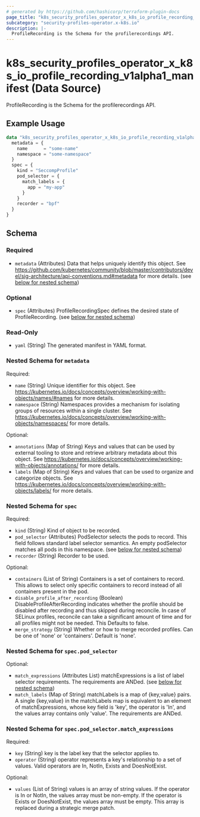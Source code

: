 ```yaml
---
# generated by https://github.com/hashicorp/terraform-plugin-docs
page_title: "k8s_security_profiles_operator_x_k8s_io_profile_recording_v1alpha1_manifest Data Source - terraform-provider-k8s"
subcategory: "security-profiles-operator.x-k8s.io"
description: |-
  ProfileRecording is the Schema for the profilerecordings API.
---
```


# k8s_security_profiles_operator_x_k8s_io_profile_recording_v1alpha1_manifest (Data Source)

ProfileRecording is the Schema for the profilerecordings API.

## Example Usage

```terraform
data "k8s_security_profiles_operator_x_k8s_io_profile_recording_v1alpha1_manifest" "example" {
  metadata = {
    name      = "some-name"
    namespace = "some-namespace"
  }
  spec = {
    kind = "SeccompProfile"
    pod_selector = {
      match_labels = {
        app = "my-app"
      }
    }
    recorder = "bpf"
  }
}
```

<!-- schema generated by tfplugindocs -->
## Schema

### Required

- `metadata` (Attributes) Data that helps uniquely identify this object. See https://github.com/kubernetes/community/blob/master/contributors/devel/sig-architecture/api-conventions.md#metadata for more details. (see [below for nested schema](#nestedatt--metadata))

### Optional

- `spec` (Attributes) ProfileRecordingSpec defines the desired state of ProfileRecording. (see [below for nested schema](#nestedatt--spec))

### Read-Only

- `yaml` (String) The generated manifest in YAML format.

<a id="nestedatt--metadata"></a>
### Nested Schema for `metadata`

Required:

- `name` (String) Unique identifier for this object. See https://kubernetes.io/docs/concepts/overview/working-with-objects/names/#names for more details.
- `namespace` (String) Namespaces provides a mechanism for isolating groups of resources within a single cluster. See https://kubernetes.io/docs/concepts/overview/working-with-objects/namespaces/ for more details.

Optional:

- `annotations` (Map of String) Keys and values that can be used by external tooling to store and retrieve arbitrary metadata about this object. See https://kubernetes.io/docs/concepts/overview/working-with-objects/annotations/ for more details.
- `labels` (Map of String) Keys and values that can be used to organize and categorize objects. See https://kubernetes.io/docs/concepts/overview/working-with-objects/labels/ for more details.


<a id="nestedatt--spec"></a>
### Nested Schema for `spec`

Required:

- `kind` (String) Kind of object to be recorded.
- `pod_selector` (Attributes) PodSelector selects the pods to record. This field follows standard label selector semantics. An empty podSelector matches all pods in this namespace. (see [below for nested schema](#nestedatt--spec--pod_selector))
- `recorder` (String) Recorder to be used.

Optional:

- `containers` (List of String) Containers is a set of containers to record. This allows to select only specific containers to record instead of all containers present in the pod.
- `disable_profile_after_recording` (Boolean) DisableProfileAfterRecording indicates whether the profile should be disabled after recording and thus skipped during reconcile. In case of SELinux profiles, reconcile can take a significant amount of time and for all profiles might not be needed. This Defaults to false.
- `merge_strategy` (String) Whether or how to merge recorded profiles. Can be one of 'none' or 'containers'. Default is 'none'.

<a id="nestedatt--spec--pod_selector"></a>
### Nested Schema for `spec.pod_selector`

Optional:

- `match_expressions` (Attributes List) matchExpressions is a list of label selector requirements. The requirements are ANDed. (see [below for nested schema](#nestedatt--spec--pod_selector--match_expressions))
- `match_labels` (Map of String) matchLabels is a map of {key,value} pairs. A single {key,value} in the matchLabels map is equivalent to an element of matchExpressions, whose key field is 'key', the operator is 'In', and the values array contains only 'value'. The requirements are ANDed.

<a id="nestedatt--spec--pod_selector--match_expressions"></a>
### Nested Schema for `spec.pod_selector.match_expressions`

Required:

- `key` (String) key is the label key that the selector applies to.
- `operator` (String) operator represents a key's relationship to a set of values. Valid operators are In, NotIn, Exists and DoesNotExist.

Optional:

- `values` (List of String) values is an array of string values. If the operator is In or NotIn, the values array must be non-empty. If the operator is Exists or DoesNotExist, the values array must be empty. This array is replaced during a strategic merge patch.
